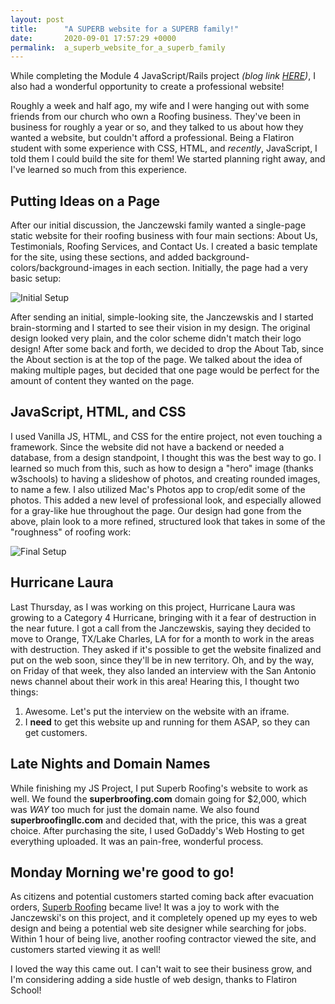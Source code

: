 ```yaml
---
layout: post
title:      "A SUPERB website for a SUPERB family!"
date:       2020-09-01 17:57:29 +0000
permalink:  a_superb_website_for_a_superb_family
---
```



While completing the Module 4 JavaScript/Rails project *(blog link [HERE](https://mbade1.github.io/vegan_camping_cookbook_collective))*, I also had a wonderful opportunity to create a professional website! 

Roughly a week and half ago, my wife and I were hanging out with some friends from our church who own a Roofing business. They've been in business for roughly a year or so, and they talked to us about how they wanted a website, but couldn't afford a professional. Being a Flatiron student with some experience with CSS, HTML, and *recently*, JavaScript, I told them I could build the site for them! We started planning right away, and I've learned so much from this experience. 

## Putting Ideas on a Page

After our initial discussion, the Janczewski family wanted a single-page static website for their roofing business with four main sections: About Us, Testimonials, Roofing Services, and Contact Us. I created a basic template for the site, using these sections, and added background-colors/background-images in each section. Initially, the page had a very basic setup:

![Initial Setup](https://i.imgur.com/I3ks6WU.png)


After sending an initial, simple-looking site, the Janczewskis and I started brain-storming and I started to see their vision in my design. The original design looked very plain, and the color scheme didn't match their logo design! After some back and forth, we decided to drop the About Tab, since the About section is at the top of the page. We talked about the idea of making multiple pages, but decided that one page would be perfect for the amount of content they wanted on the page. 

## JavaScript, HTML, and CSS

I used Vanilla JS, HTML, and CSS for the entire project, not even touching a framework. Since the website did not have a backend or needed a database, from a design standpoint, I thought this was the best way to go. I learned so much from this, such as how to design a "hero" image (thanks w3schools) to having a slideshow of photos, and creating rounded images, to name a few. I also utilized Mac's Photos app to crop/edit some of the photos. This added a new level of professional look, and especially allowed for a gray-like hue throughout the page. Our design had gone from the above, plain look to a more refined, structured look that takes in some of the "roughness" of roofing work:

![Final Setup](https://i.imgur.com/4wh0CWN.png)

## Hurricane Laura

Last Thursday, as I was working on this project, Hurricane Laura was growing to a Category 4 Hurricane, bringing with it a fear of destruction in the near future. I got a call from the Janczewskis, saying they decided to move to Orange, TX/Lake Charles, LA for for a month to work in the areas with destruction. They asked if it's possible to get the website finalized and put on the web soon, since they'll be in new territory. Oh, and by the way, on Friday of that week, they also landed an interview with the San Antonio news channel about their work in this area! Hearing this, I thought two things: 
1. Awesome. Let's put the interview on the website with an iframe. 
2. I **need** to get this website up and running for them ASAP, so they can get customers.

## Late Nights and Domain Names

While finishing my JS Project, I put Superb Roofing's website to work as well. We found the **superbroofing.com** domain going for $2,000, which was *WAY* too much for just the domain name. We also found **superbroofingllc.com** and decided that, with the price, this was a great choice. After purchasing the site, I used GoDaddy's Web Hosting to get everything uploaded. It was an pain-free, wonderful process.

## Monday Morning we're good to go!

As citizens and potential customers started coming back after evacuation orders, [Superb Roofing](http://superbroofingllc.com/) became live! It was a joy to work with the Janczewski's on this project, and it completely opened up my eyes to web design and being a potential web site designer while searching for jobs. Within 1 hour of being live, another roofing contractor viewed the site, and customers started viewing it as well! 

I loved the way this came out. I can't wait to see their business grow, and I'm considering adding a side hustle of web design, thanks to Flatiron School! 



